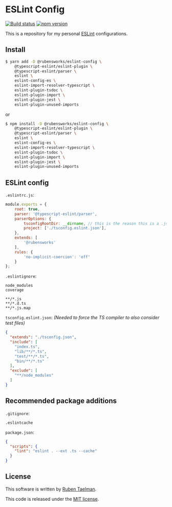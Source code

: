 # ESLint Config

[![Build status](https://github.com/rubensworks/eslint-config/workflows/CI/badge.svg)](https://github.com/rubensworks/eslint-config/actions?query=workflow%3ACI)
[![npm version](https://badge.fury.io/js/%40rubensworks%2Feslint-config.svg)](https://www.npmjs.com/package/@rubensworks/eslint-config)

This is a repository for my personal [ESLint](https://eslint.org/) configurations.

## Install

```bash
$ yarn add -D @rubensworks/eslint-config \
    @typescript-eslint/eslint-plugin \
    @typescript-eslint/parser \
    eslint \
    eslint-config-es \
    eslint-import-resolver-typescript \
    eslint-plugin-tsdoc \
    eslint-plugin-import \
    eslint-plugin-jest \
    eslint-plugin-unused-imports
```

or

```bash
$ npm install -D @rubensworks/eslint-config \
    @typescript-eslint/eslint-plugin \
    @typescript-eslint/parser \
    eslint \
    eslint-config-es \
    eslint-import-resolver-typescript \
    eslint-plugin-tsdoc \
    eslint-plugin-import \
    eslint-plugin-jest \
    eslint-plugin-unused-imports
```

## ESLint config

`.eslintrc.js`:
```javascript
module.exports = {
    root: true,
    parser: '@typescript-eslint/parser',
    parserOptions: {
        tsconfigRootDir: __dirname, // this is the reason this is a .js file
        project: ['./tsconfig.eslint.json'],
    },
    extends: [
        '@rubensworks'
    ],
    rules: {
        'no-implicit-coercion': 'off'
    }
};
```

`.eslintignore`:
```text
node_modules
coverage

**/*.js
**/*.d.ts
**/*.js.map
```

`tsconfig.eslint.json`: _(Needed to force the TS compiler to also consider test files)_
```json
{
  "extends": "./tsconfig.json",
  "include": [
    "index.ts",
    "lib/**/*.ts",
    "test/**/*.ts",
    "bin/**/*.ts"
  ],
  "exclude": [
    "**/node_modules"
  ]
}
```

## Recommended package additions

`.gitignore`:
```
.eslintcache
```

`package.json`:
```json
{
  "scripts": {
    "lint": "eslint . --ext .ts --cache"
  }
}
```

## License

This software is written by [Ruben Taelman](http://rubensworks.net/).

This code is released under the [MIT license](http://opensource.org/licenses/MIT).
